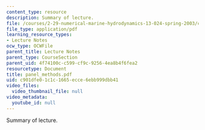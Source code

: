 ```yaml
---
content_type: resource
description: Summary of lecture.
file: /courses/2-29-numerical-marine-hydrodynamics-13-024-spring-2003/c901dfe01c1c1665ecce6ebb999dbb41_panel_methods.pdf
file_type: application/pdf
learning_resource_types:
- Lecture Notes
ocw_type: OCWFile
parent_title: Lecture Notes
parent_type: CourseSection
parent_uid: 4f74100c-c599-cf9c-9256-4ea8b4f6fea2
resourcetype: Document
title: panel_methods.pdf
uid: c901dfe0-1c1c-1665-ecce-6ebb999dbb41
video_files:
  video_thumbnail_file: null
video_metadata:
  youtube_id: null
---
```

Summary of lecture.

